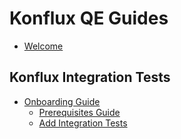 # Konflux QE Guides

- [Welcome](README.md)

## Konflux Integration Tests

- [Onboarding Guide](./onboarding/Prerequisites_Guide.md)
  - [Prerequisites Guide](./onboarding/Prerequisites_Guide.md)
  - [Add Integration Tests](./onboarding/Prerequisites_Guide.md)